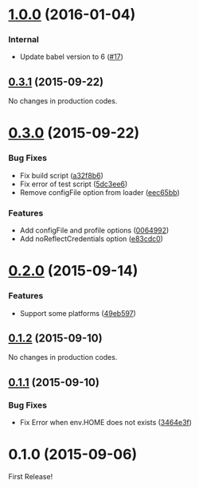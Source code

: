 <a name="1.0.0"></a>
# [1.0.0](https://github.com/moqada/aws-sdk-config-loader/compare/v0.3.1...v1.0.0) (2016-01-04)


### Internal

* Update babel version to 6 ([#17](https://github.com/moqada/aws-sdk-config-loader/pull/17))



<a name="0.3.1"></a>
## [0.3.1](https://github.com/moqada/aws-sdk-config-loader/compare/v0.3.0...v0.3.1) (2015-09-22)

No changes in production codes.



<a name="0.3.0"></a>
# [0.3.0](https://github.com/moqada/aws-sdk-config-loader/compare/v0.2.0...v0.3.0) (2015-09-22)


### Bug Fixes

* Fix build script ([a32f8b6](https://github.com/moqada/aws-sdk-config-loader/commit/a32f8b6))
* Fix error of test script ([5dc3ee6](https://github.com/moqada/aws-sdk-config-loader/commit/5dc3ee6))
* Remove configFile option from loader ([eec65bb](https://github.com/moqada/aws-sdk-config-loader/commit/eec65bb))

### Features

* Add configFile and profile options ([0064992](https://github.com/moqada/aws-sdk-config-loader/commit/0064992))
* Add noReflectCredentials option ([e83cdc0](https://github.com/moqada/aws-sdk-config-loader/commit/e83cdc0))



<a name="0.2.0"></a>
# [0.2.0](https://github.com/moqada/aws-sdk-config-loader/compare/v0.1.2...v0.2.0) (2015-09-14)


### Features

* Support some platforms ([49eb597](https://github.com/moqada/aws-sdk-config-loader/commit/49eb597))



<a name="0.1.2"></a>
## [0.1.2](https://github.com/moqada/aws-sdk-config-loader/compare/v0.1.1...v0.1.2) (2015-09-10)

No changes in production codes.



<a name="0.1.1"></a>
## [0.1.1](https://github.com/moqada/aws-sdk-config-loader/compare/v0.1.0...v0.1.1) (2015-09-10)


### Bug Fixes

* Fix Error when env.HOME does not exists ([3464e3f](https://github.com/moqada/aws-sdk-config-loader/commit/3464e3f))



<a name="0.1.0"></a>
# 0.1.0 (2015-09-06)

First Release!



